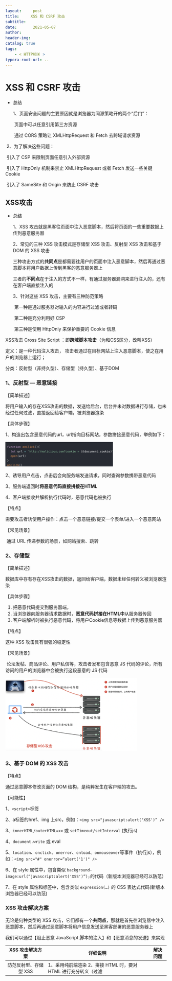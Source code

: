 ```yaml
---
layout:     post
title:     XSS 和 CSRF 攻击
subtitle:  
date:       2021-05-07
author:     
header-img: 
catalog: true
tags:
    - < HTTP相关 >
typora-root-url: ..
---
```



# XSS 和 CSRF 攻击

- 总结

  1、页面安全问题的主要原因就是浏览器为同源策略开的两个“后门”：

  ​	页面中可以任意引用第三方资源

  ​	通过 CORS 策略让 XMLHttpRequest 和 Fetch 去跨域请求资源

​	2、为了解决这些问题：

​		引入了 CSP 来限制页面任意引入外部资源

​		引入了 HttpOnly 机制来禁止 XMLHttpRequest 或者 Fetch 发送一些关键 Cookie

​		引入了 SameSite 和 Origin 来防止 CSRF 攻击

## XSS攻击

- 总结

  1、XSS 攻击就是黑客往页面中注入恶意脚本，然后将页面的一些重要数据上传到恶意服务器

  2、常见的三种 XSS 攻击模式是存储型 XSS 攻击、反射型 XSS 攻击和基于 DOM 的 XSS 攻击

  ​	三种攻击方式的**共同点**是都需要往用户的页面中注入恶意脚本，然后再通过恶意脚本将用户数据上传到黑客的恶意服务器上

  ​	三者的**不同点**在于注入的方式不一样，有通过服务器漏洞来进行注入的，还有在客户端直接注入的

  3、针对这些 XSS 攻击，主要有三种防范策略

  ​	第一种是通过服务器对输入的内容进行过滤或者转码

  ​	第二种是充分利用好 CSP

  ​	第三种是使用 HttpOnly 来保护重要的 Cookie 信息



XSS攻击 Cross Site Script ：即**跨域脚本攻击**（为和CSS区分，改叫XSS）

定义：是一种代码注入攻击， 攻击者通过在目标网站上注入恶意脚本，使之在用户的浏览器上运行；

分类：反射型（非持久型）、存储型（持久型）、基于DOM

### 1、反射型 — 恶意链接

【简单描述】

​	将用户输入的存在XSS攻击的数据，发送给后台，后台并未对数据进行存储，也未经过任何过滤，直接返回给客户端，被浏览器渲染

【具体步骤】

1、构造出包含恶意代码的url，url指向目标网站，参数拼接恶意代码，举例如下：

<img src="/../img/assets_2019/image-20210507105832153.png" alt="image-20210507105832153" style="zoom:40%;" />

2、诱导用户点击，点击后会向服务端发送请求，同时查询参数携带恶意代码

3、服务端返回时**将恶意代码直接拼接在HTML**

4、客户端接收并解析执行代码时，恶意代码也被执行

【特点】

​	需要攻击者诱使用户操作：点击一个恶意链接/提交一个表单/进入一个恶意网站

【常见场景】

​	通过 URL 传递参数的场景，如网站搜索、跳转

### 2、存储型

【简单描述】

​	数据库中存有存在XSS攻击的数据，返回给客户端，数据未经任何转义被浏览器渲染

【具体步骤】

1. 把恶意代码提交到服务器端，
2. 当浏览器向服务器请求数据时，**恶意代码拼接在HTML中**从服务器传回
3. 客户端解析时被执行恶意代码，将用户Cookie信息等数据上传到恶意服务器

【特点】

这种 XSS 攻击具有很强的稳定性

【常见场景】

​	论坛发帖、商品评论、用户私信等，攻击者发布包含恶意 JS 代码的评论，所有访问的用户的浏览器中会被执行这段恶意的 JS 代码

<img src="/../img/assets_2019/image-20210507110126121.png" alt="image-20210507110126121" style="zoom:40%;" />

### 3、基于 DOM 的 XSS 攻击

【特点】

通过恶意脚本修改页面的 DOM 结构，是纯粹发生在客户端的攻击。

【可能性】

1、`<script>`标签

2、a标签的href、img 上src，例如：`<img src="javascript:alert('XSS')” />`

3、`innerHTML/outerHTML=xx` 或 `setTimeout/setInterval` (执行js)

4、`document.write` 或 eval

5、`location`、`onclick`、`onerror`、`onload`、`onmouseover`等事件（执行js），例如：`<img src="#" onerror=“alert('1')" />`

6、在 style 属性中，包含类似 `background-image:url(“javascript:alert('XSS')”);`的代码（新版本浏览器已经可以防范）

7、在 style 属性和标签中，包含类似 `expression(…)` 的 CSS 表达式代码(新版本浏览器已经可以防范)

### XSS 攻击解决方案

无论是何种类型的 XSS 攻击，它们都有一个**共同点**，那就是首先往浏览器中注入恶意脚本，然后再通过恶意脚本将用户信息发送至黑客部署的恶意服务器上

我们可以通过【阻止恶意 JavaScript 脚本的注入】和【恶意消息的发送】来实现

|                     **XSS 攻击解决方案**                     | **详细说明**                                                 | **解决问题**                                                 |
| :----------------------------------------------------------: | ------------------------------------------------------------ | ------------------------------------------------------------ |
|                    防范反射型、存储型 XSS                    | 1、采用纯前端渲染 2、拼接 HTML 时，要对 HTML 进行充分转义（过滤<script>标签，或者转码<script> —> &lt;script&gt;） | 即使这段脚本返回给页面，页面也不会执行这段脚本               |
|                       防范 DOM 型 XSS                        | 1、将用户输入插入 HTML 或拼接 js 执行时，要进行编码，将一些特殊字符转义 2、对于 a 标签的 href 等外链请求，添加白名单进行过滤，禁止以 javascript: 开头的链接，和其他非法的 scheme |                                                              |
|                       内容安全策略 CSP                       | 内置于浏览器，只信任白名单网站 详解见下方                    | 核心思想是让服务器决定浏览器能够加载哪些资源，让服务器决定浏览器是否能够执行内联 JavaScript 代码，大大减少XSS攻击 |
| HttpOnly标准 （防止劫取 Cookie） （HttpOnly是服务器通过 HTTP 响应头来设置的） | 浏览器禁止页面的JS 访问带有 HttpOnly 属性的Cookie <img src="/../img/assets_2019/image-20210507111719291.png" alt="image-20210507111719291" style="zoom:40%;" /> | 攻击者通过注入恶意脚本获取用户的Cookie信息，发起Cookie劫持攻击；HttpOnly **【阻止 XSS 攻击后的 Cookie 劫持攻击】**； |
|                用户的输入检查 （XSS Filter）                 | 不要相信用户的任何输入，要进行检查、过滤和转义；             | 检查用户输入中是否包含 <，> 等特殊字符，如果存在，则对特殊字符进行过滤或编码 |
|                        服务端输出检查                        | 除富文本的输出外，在变量输出到 HTML 页面时，可以使用编码或转义的方式来防御 XSS 攻击 |                                                              |

### 【踩坑汇总】内容安全策略 CSP

现在主流的浏览器内置了CSP，它的实现/执行全部由浏览器完成，开发者只需配置。

【CSP 实质】

白名单制度，开发者明确告诉客户端，哪些外部资源可以加载和执行，等同于提供白名单。

【CSP 作用】

- 限制加载其他域下的资源文件，这样即使黑客插入了一个 JavaScript 文件，这个 JavaScript 文件也是无法被加载的
- 禁止向第三方域提交数据，这样用户数据也不会外泄
- 禁止执行内联脚本和未授权的脚本
- 还提供了上报机制，这样可以帮助我们尽快发现有哪些 XSS 攻击，以便尽快修复问题

启用后，不符合 CSP 的外部资源就会被阻止加载，报错截图如下：

<img src="/../img/assets_2019/image-20210507112712103.png" alt="image-20210507112712103" style="zoom:40%;" />

实际案例：

访问 [www.shemore.cn](http://www.shemore.cn) 时，由于请求了 [m.beidianyx.com](http://m.beidianyx.com) 下的文件，出现了报错

<img src="/../img/assets_2019/image-20210507112753156.png" alt="image-20210507112753156" style="zoom:40%;" />

1、需要把当前域名配置入Content-Security-Policy中 比如水梦露官网的新域名：[www.shemore.cn](http://www.shemore.cn) [m.beidianyx.com](http://m.beidianyx.com)。

2、如果 route 的配置的地址和当前页面路径不一致时，需要手动在 controller 中配置静态资源路径 `ctx.state.path `



【启用 CSP的两种方法】

1、HTTP 响应头 **Content-Security-Policy**

<img src="/../img/assets_2019/image-20210507112947501.png" alt="image-20210507112947501" style="zoom:20%;" />

2、网页的<meta>标签

<img src="/../img/assets_2019/image-20210507113015381.png" alt="image-20210507113015381" style="zoom:30%;" />

| default-src **'self'** | 用来设置下面图中各个选项的默认值 **限制所有的外部资源，都只能从当前域名加载** |
| :--------------------: | ------------------------------------------------------------ |
|   script-src 'self'    | 脚本：只信任当前域名                                         |
|    child-src https:    | 框架（frame）：必须使用HTTPS协议加载                         |
|       report-uri       | 告诉浏览器，应该把注入行为报告给哪个网址                     |

## 跨站请求伪造 CSRF

- 总结

  1、要发起 CSRF 攻击需要具备三个条件

  ​	目标站点存在【漏洞】

  ​	用户要【登录】过目标站点

  ​	黑客需要通过【第三方站点】发起攻击

  2、如何防止 CSRF 攻击，主要有三种方式：

  ​	充分利用好 Cookie 的 SameSite 属性

  ​	验证请求的来源站点

  ​	使用 CSRF Token

  

【定义】

即 Cross Site Request Forgery，攻击者借助受害者的 Cookie 骗取服务器的信任以操作服务端数据。

--> 改变在服务端的数据，而非窃取数据



【特点】

1、**不能拿到 Cookie**，也看不到 Cookie 的内容，仅仅是“冒用”

2、向服务器提交操作，但是不直接窃取数据，对于**服务器返回的结果**，由于浏览器同源策略的限制，**攻击者也无法进行解析**

3、攻击一般发起在第三方网站，而不是被攻击的网站；被攻击的网站无法防止攻击发生



【步骤】

1.用户登录受信任网站A，并在本地生成Cookie。

2.在不登出A的情况下，访问危险网站B。



【实现方式】

1、打开黑客的站点后自动发起 Get 请求

2、打开黑客的站点后自动发起 POST 请求

3、引诱用户点击黑客站点上的链接



【案例】

跨站请求可以用各种方式：图片URL、超链接、CORS（跨域资源共享）、Form提交等等；

受害者登录a.com，并保留了登录凭证（Cookie）--> 攻击者引诱受害者访问了b.com --> b.com 向 a.com 发送了一个请求：a.com/act=xx。浏览器会默认携带a.com的Cookie --> a.com接收到请求后，对请求进行验证，并确认是受害者的凭证，误以为是受害者自己发送的请求 --> a.com以受害者的名义执行了act=xx -->攻击完成，攻击者在受害者不知情的情况下，冒充受害者，让a.com执行了自己定义的操作。

【定义】：

即 Cross Site Request Forgery，攻击者借助受害者的 Cookie 骗取服务器的信任以操作服务端数据。

-- 改变在服务端的数据，而非窃取数据

【特点】：

1、**不能拿到 Cookie**，也看不到 Cookie 的内容，仅仅是“冒用”；

2、向服务器提交操作，但是不直接窃取数据，对于**服务器返回的结果**，由于浏览器同源策略的限制，**攻击者也无法进行解析**；

3、攻击一般发起在第三方网站，而不是被攻击的网站；被攻击的网站无法防止攻击发生；

【步骤】：

1.用户登录受信任网站A，并在本地生成Cookie。

2.在不登出A的情况下，访问危险网站B。



【实现方式】：

1、打开黑客的站点后自动发起 Get 请求

2、打开黑客的站点后自动发起 POST 请求

3、引诱用户点击黑客站点上的链接



【案例】：

跨站请求可以用各种方式：图片URL、超链接、CORS（跨域资源共享）、Form提交等等；

受害者登录a.com，并保留了登录凭证（Cookie）--> 攻击者引诱受害者访问了b.com --> b.com 向 a.com 发送了一个请求：a.com/act=xx。浏览器会默认携带a.com的Cookie --> a.com接收到请求后，对请求进行验证，并确认是受害者的凭证，误以为是受害者自己发送的请求 --> a.com以受害者的名义执行了act=xx -->攻击完成，攻击者在受害者不知情的情况下，冒充受害者，让a.com执行了自己定义的操作。<img src="/../img/assets_2019/image-20210507113716466.png" alt="image-20210507113716466" style="zoom:35%;" />

### 防范措施

| 方式                                                         | 解析                                                         |
| ------------------------------------------------------------ | ------------------------------------------------------------ |
| 验证码 【体验差】                                            | 【优点】【最简洁而有效的防御方法 —辅助手段，不能给所有操作加验证码】 强制用户必须与应用进行交互，才能完成最终请求 |
| 同源验证 Referer Check，HTTP 请求头中的一个字段              | 【Referer 记录了该 HTTP 请求的来源地址】<img src="/../img/assets_2019/image-20210507113804487.png" alt="image-20210507113804487" style="zoom:30%;" /> 服务端通过 Referer 可以检查请求是否来自合法的"源"：`if (req.headers.referer !== 'http://www.c.com/') { res.write('csrf 攻击’); return;}` |
| Cookie 的 SameSite 属性 （在 **HTTP 响应头**中，通过 set-cookie 字段设置 Cookie 时，可以带上 SameSite 选项） | 禁止Cookie的发送 如果是从第三方站点发起的请求，那么需要浏览器禁止发送某些关键 Cookie 数据到服务器； 如果是同一个站点发起的请求，那么就需要保证 Cookie 数据正常发送 |
| 添加 token 验证 【工作量大】                                 | 【关键在于在请求中放入攻击者所不能伪造的信息，并且不存储于 Cookie 之中】服务器生成一个Token，并把这个Token利用算法加密，加密后的字符串植入到页面/session中。在页面加载时，在每个a标签和form标签中放入Token服务器验证Token是否正确 |
| 双重Cookie验证                                               | 【优点】【无需使用Session，易于实施，可以在前后端统一拦截校验】           【缺点】【 Cookie中增加了额外的字段，如果有XSS攻击，该防御失效，使用该方案时确保整站HTTPS的方式】 利用CSRF攻击不能获取到用户Cookie的特点，我们可以要求请求携带一个Cookie中的值。在用户访问网站页面时，向请求域名注入一个Cookie，内容为随机字符串。在前端向后端发起请求时，取出Cookie，并添加到URL的参数中。后端接口验证Cookie中的字段与URL参数中的字段是否一致，不一致则拒绝。 |